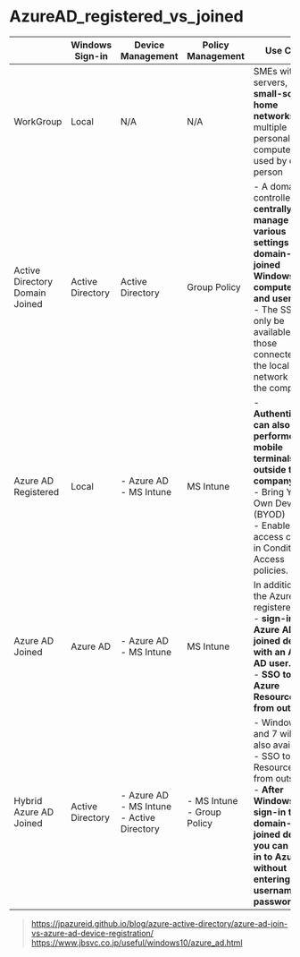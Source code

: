 # AzureAD_registered_vs_joined

|  | Windows Sign-in | Device Management | Policy Management | Use Case |
| --- | --- | --- | --- | --- |
| WorkGroup | Local | N/A | N/A | SMEs without servers, **small-scale home networks**, and multiple personal computers used by one person |
| Active Directory Domain Joined | Active Directory | Active Directory | Group Policy | - A domain controller can **centrally manage various settings for all domain-joined Windows computers and users**. <br> - The SSO can only be available by those connected to the local network within the company.|
| Azure AD Registered | Local | - Azure AD <br> - MS Intune | MS Intune | - **Authentication can also be performed for mobile terminals outside the company.** <br> - Bring Your Own Device (BYOD) <br> - Enables access control in Conditional Access policies. |
| Azure AD Joined | Azure AD | - Azure AD <br> - MS Intune | MS Intune | In addition to the Azure AD registered, <br> - **sign-in to an Azure AD-joined device with an Azure AD user.** <br> - **SSO to Azure Resources from outside.** |
| Hybrid Azure AD Joined | Active Directory | - Azure AD <br> - MS Intune <br> - Active Directory | - MS Intune <br> - Group Policy | - Windows 8.1 and 7 will be also available. <br> - SSO to Azure Resources from outside. <br> - **After Windows sign-in to a domain-joined device, you can sign in to Azure without entering a username and password.**|

> https://jpazureid.github.io/blog/azure-active-directory/azure-ad-join-vs-azure-ad-device-registration/ <br>
> https://www.jbsvc.co.jp/useful/windows10/azure_ad.html
